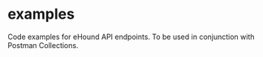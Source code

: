 
# examples
Code examples for eHound API endpoints. To be used in conjunction with Postman Collections.
